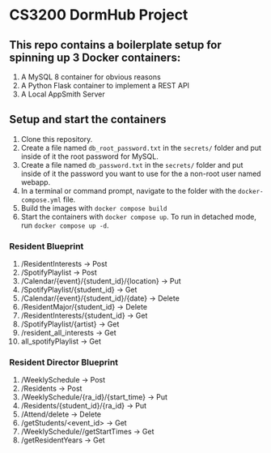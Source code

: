 # CS3200 DormHub Project

## This repo contains a boilerplate setup for spinning up 3 Docker containers: 
1. A MySQL 8 container for obvious reasons
1. A Python Flask container to implement a REST API
1. A Local AppSmith Server

## Setup and start the containers
1. Clone this repository.  
2. Create a file named `db_root_password.txt` in the `secrets/` folder and put inside of it the root password for MySQL. 
3. Create a file named `db_password.txt` in the `secrets/` folder and put inside of it the password you want to use for the a non-root user named webapp. 
4. In a terminal or command prompt, navigate to the folder with the `docker-compose.yml` file.  
5. Build the images with `docker compose build`
6. Start the containers with `docker compose up`.  To run in detached mode, run `docker compose up -d`. 

### Resident Blueprint
1. /ResidentInterests → Post
2. /SpotifyPlaylist → Post
3. /Calendar/{event}/{student_id}/{location} → Put
4. /SpotifyPlaylist/{student_id} → Get
5. /Calendar/{event}/{student_id}/{date} → Delete 
6. /ResidentMajor/{student_id} → Delete
7. /ResidentInterests/{student_id} → Get
8. /SpotifyPlaylist/{artist} → Get
9. /resident_all_interests → Get
10. all_spotifyPlaylist → Get
  
### Resident Director Blueprint
1. /WeeklySchedule → Post
2. /Residents → Post
3. /WeeklySchedule/{ra_id}/{start_time} → Put
4. /Residents/{student_id}/{ra_id} → Put
5. /Attend/delete → Delete
6. /getStudents/<event_id> → Get
7. /WeeklySchedule//getStartTimes → Get
8. /getResidentYears → Get
  



